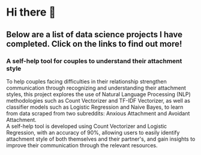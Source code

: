 # Hi there 👋

## Below are a list of data science projects I have completed. Click on the links to find out more! 

### A self-help tool for couples to understand their attachment style
To help couples facing difficulties in their relationship strengthen communication through recognizing and understanding their attachment styles, this project explores the use of Natural Language Processing (NLP) methodologies such as Count Vectorizer and TF-IDF Vectorizer, as well as classifier models such as Logistic Regression and Naive Bayes, to learn from data scraped from two subreddits: Anxious Attachment and Avoidant Attachment. 
<br>A self-help tool is developed using Count Vectorizer and Logistic Regression, with an accuracy of 90%, allowing users to easily identify attachment style of both themselves and their partner's, and gain insights to improve their communication through the relevant resources. 
